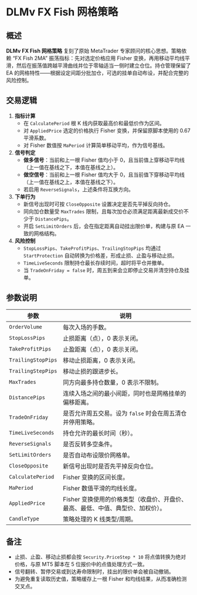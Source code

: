 # DLMv FX Fish 网格策略

## 概述

**DLMv FX Fish 网格策略** 复刻了原始 MetaTrader 专家顾问的核心思想。策略依赖 “FX Fish 2MA” 振荡指标：先对选定价格应用 Fisher 变换，再用移动平均线平滑，然后在振荡值跨越平滑曲线并位于零轴适当一侧时建立仓位。持仓管理保留了 EA 的网格特性——根据设定间距分批加仓，可选的挂单自动布设，并配合完整的风险控制。

## 交易逻辑

1. **指标计算**
   - 在 `CalculatePeriod` 根 K 线内获取最高价和最低价作为区间。
   - 对 `AppliedPrice` 选定的价格执行 Fisher 变换，并保留原脚本使用的 0.67 平滑系数。
   - 对 Fisher 数值按 `MaPeriod` 计算简单移动平均，作为信号基线。
2. **信号判定**
   - **做多信号**：当前和上一根 Fisher 值均小于 0，且当前值上穿移动平均线（上一值在基线之下，本值在基线之上）。
   - **做空信号**：当前和上一根 Fisher 值均大于 0，且当前值下穿移动平均线（上一值在基线之上，本值在基线之下）。
   - 若启用 `ReverseSignals`，上述条件将互换方向。
3. **下单行为**
   - 新信号出现时可按 `CloseOpposite` 设置决定是否先平掉反向持仓。
   - 同向加仓数量受 `MaxTrades` 限制，且每次加仓必须满足距离最新成交价不少于 `DistancePips`。
   - 开启 `SetLimitOrders` 后，会在指定距离自动挂出限价单，构建与原 EA 一致的网格结构。
4. **风险控制**
   - `StopLossPips`、`TakeProfitPips`、`TrailingStopPips` 均通过 `StartProtection` 自动转换为价格差，形成止损、止盈与移动止损。
   - `TimeLiveSeconds` 限制持仓最长存续时间，超时将平仓并撤单。
   - 当 `TradeOnFriday = false` 时，周五到来会立即停止交易并清空持仓及挂单。

## 参数说明

| 参数 | 说明 |
|------|------|
| `OrderVolume` | 每次入场的手数。 |
| `StopLossPips` | 止损距离（点），0 表示关闭。 |
| `TakeProfitPips` | 止盈距离（点），0 表示关闭。 |
| `TrailingStopPips` | 移动止损距离，0 表示关闭。 |
| `TrailingStepPips` | 移动止损的跟进步长。 |
| `MaxTrades` | 同方向最多持仓数量，0 表示不限制。 |
| `DistancePips` | 连续入场之间的最小间距，同时也是网格挂单的偏移距离。 |
| `TradeOnFriday` | 是否允许周五交易。设为 `false` 时会在周五清仓并停用策略。 |
| `TimeLiveSeconds` | 持仓允许的最长时间（秒）。 |
| `ReverseSignals` | 是否反转多空条件。 |
| `SetLimitOrders` | 是否自动布设限价网格单。 |
| `CloseOpposite` | 新信号出现时是否先平掉反向仓位。 |
| `CalculatePeriod` | Fisher 变换的区间长度。 |
| `MaPeriod` | Fisher 数值平滑的均线长度。 |
| `AppliedPrice` | Fisher 变换使用的价格类型（收盘价、开盘价、最高、最低、中值、典型价、加权价）。 |
| `CandleType` | 策略处理的 K 线类型/周期。 |

## 备注

- 止损、止盈、移动止损都会按 `Security.PriceStep * 10` 将点值转换为绝对价格，与原 MT5 脚本在 5 位报价中的点值处理方式一致。
- 信号翻转、暂停交易或到达寿命限制时，挂出的限价单会被自动撤销。
- 为避免重复读取历史值，策略缓存上一根 Fisher 和均线结果，从而准确检测交叉点。
